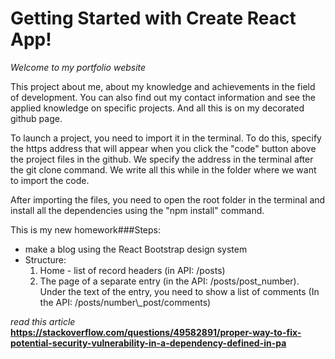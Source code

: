 # Getting Started with Create React App!

<i>Welcome to my portfolio website</i>

This project about me, about my knowledge and achievements in the field of development.
You can also find out my contact information and see the applied knowledge on specific projects.
And all this is on my decorated github page.

To launch a project, you need to import it in the terminal. To do this, specify the https address that will appear when you click the "code" button above the project files in the github. We specify the address in the terminal after the git clone command.
We write all this while in the folder where we want to import the code.

After importing the files, you need to open the root folder in the terminal and install all the dependencies using the "npm install" command.

<p>This is my new homework</

###Steps:

<ul>
  <li>make a blog using the React Bootstrap design system</li>
  <li>Structure:
    <ol type="1">
      <li>Home - list of record headers (in API: /posts)</li>
      <li>The page of a separate entry (in the API: /posts/post_number). Under the text of the entry, you need to show a list of comments (In the API: /posts/number\_post/comments)</li>
    </ol>
  </li>
</ul>

<i>read this article</i></br>
<b>https://stackoverflow.com/questions/49582891/proper-way-to-fix-potential-security-vulnerability-in-a-dependency-defined-in-pa</b>
